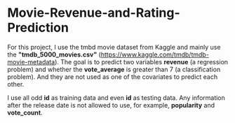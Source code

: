 # Movie-Revenue-and-Rating-Prediction

For this project, I use the tmbd movie dataset from Kaggle and mainly use the **"tmdb_5000_movies.csv"** (https://www.kaggle.com/tmdb/tmdb-movie-metadata). The goal is to predict two variables **revenue** (a regression problem) and whether the **vote_average** is greater than 7 (a classification problem). And they are not used as one of the covariates to predict each other.

I use all odd **id** as training data and even **id** as testing data. Any information after the release date is not allowed to use, for example, **popularity** and **vote_count**.

